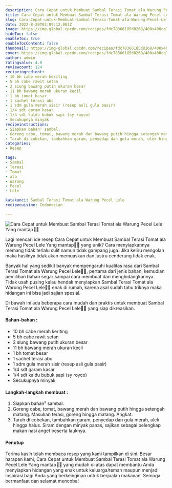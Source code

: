 ```yaml
---
description: Cara Cepat untuk Membuat Sambal Terasi Tomat ala Warung Pecel Lele Yang mantap"
title: Cara Cepat untuk Membuat Sambal Terasi Tomat ala Warung Pecel Lele Yang mantap
slug: Cara-Cepat-untuk-Membuat-Sambal-Terasi-Tomat-ala-Warung-Pecel-Lele-Yang-mantap
date: 2022-8-20T03:09:12.063Z
image: https://img-global.cpcdn.com/recipes/fdc78366185d8268/400x400cq70/photo.jpg
hideToc: false
enableToc: true
enableTocContent: false
thumbnail: https://img-global.cpcdn.com/recipes/fdc78366185d8268/400x400cq70/photo.jpg
cover: https://img-global.cpcdn.com/recipes/fdc78366185d8268/400x400cq70/photo.jpg
author: admin
ratingvalue: 4.8
reviewcount: 124
recipeingredient:
- 10 bh cabe merah keriting
- 5 bh cabe rawit setan
- 2 siung bawang putih ukuran besar
- 11 bh bawang merah ukuran kecil
- 1 bh tomat besar
- 1 sachet terasi abc
- 1 sdm gula merah sisir (resep asli gula pasir)
- 1/4 sdt garam kasar
- 1/4 sdt kaldu bubuk sapi (sy royco)
- Secukupnya minyak
recipeinstructions:
- Siapkan bahan² sambal.
- Goreng cabe, tomat, bawang merah dan bawang putih hingga setengah matang. Masukan terasi, goreng hingga matang. Angkat.
- Taruh di cobekan, tambahkan garam, penyedap dan gula merah, ulek hingga halus. Siram dengan minyak panas, sajikan sebagai pelengkap makan nasi anget beserta lauknya.
categories:
- Resep

tags:
- Sambal
- Terasi
- Tomat
- ala
- Warung
- Pecel
- Lele

katakunci: Sambal Terasi Tomat ala Warung Pecel Lele
recipecuisine: Indonesian

---
```


![Cara Cepat untuk Membuat Sambal Terasi Tomat ala Warung Pecel Lele Yang mantap👩‍🍳](https://img-global.cpcdn.com/recipes/fdc78366185d8268/400x400cq70/photo.jpg)

Lagi mencari ide resep Cara Cepat untuk Membuat Sambal Terasi Tomat ala Warung Pecel Lele Yang mantap👩‍🍳 yang unik? Cara menyiapkannya memang tidak terlalu sulit namun tidak gampang juga. Jika keliru mengolah maka hasilnya tidak akan memuaskan dan justru cenderung tidak enak.

Banyak hal yang sedikit banyak mempengaruhi kualitas rasa dari Sambal Terasi Tomat ala Warung Pecel Lele👩‍🍳, pertama dari jenis bahan, kemudian pemilihan bahan segar sampai cara membuat dan menghidangkannya. Tidak usah pusing kalau hendak menyiapkan Sambal Terasi Tomat ala Warung Pecel Lele👩‍🍳 enak di rumah, karena asal sudah tahu triknya maka hidangan ini bisa jadi sajian spesial.

Di bawah ini ada beberapa cara mudah dan praktis untuk membuat Sambal Terasi Tomat ala Warung Pecel Lele👩‍🍳 yang siap dikreasikan.

<!--inarticleads1-->

#### Bahan-bahan :

- 10 bh cabe merah keriting
- 5 bh cabe rawit setan
- 2 siung bawang putih ukuran besar
- 11 bh bawang merah ukuran kecil
- 1 bh tomat besar
- 1 sachet terasi abc
- 1 sdm gula merah sisir (resep asli gula pasir)
- 1/4 sdt garam kasar
- 1/4 sdt kaldu bubuk sapi (sy royco)
- Secukupnya minyak

<!--inarticleads2-->

#### Langkah-langkah membuat :

1. Siapkan bahan² sambal.
1. Goreng cabe, tomat, bawang merah dan bawang putih hingga setengah matang. Masukan terasi, goreng hingga matang. Angkat.
1. Taruh di cobekan, tambahkan garam, penyedap dan gula merah, ulek hingga halus. Siram dengan minyak panas, sajikan sebagai pelengkap makan nasi anget beserta lauknya.

#### Penutup

Terima kasih telah membaca resep yang kami tampilkan di sini. Besar harapan kami, Cara Cepat untuk Membuat Sambal Terasi Tomat ala Warung Pecel Lele Yang mantap👩‍🍳 yang mudah di atas dapat membantu Anda menyiapkan hidangan yang enak untuk keluarga/teman maupun menjadi inspirasi bagi Anda yang berkeinginan untuk berjualan makanan. Semoga bermanfaat dan selamat mencoba!